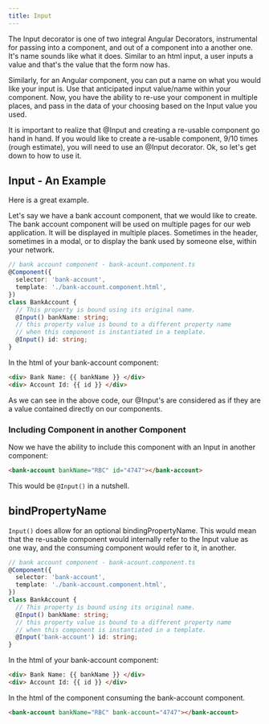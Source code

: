 ```yaml
---
title: Input
---
```

The Input decorator is one of two integral Angular Decorators,
instrumental for passing into a component, and out of a component into a
another one. It's name sounds like what it does. Similar to an html
input, a user inputs a value and that's the value that the form now has.

Similarly, for an Angular component, you can put a name on what you
would like your input is. Use that anticipated input value/name within
your component. Now, you have the ability to re-use your component in
multiple places, and pass in the data of your choosing based on the
Input value you used.

It is important to realize that @Input and creating a re-usable
component go hand in hand. If you would like to create a re-usable
component, 9/10 times (rough estimate), you will need to use an @Input
decorator. Ok, so let's get down to how to use it.

## Input - An Example

Here is a great example.

Let's say we have a bank account component, that we would like to
create. The bank account component will be used on multiple pages for
our web application. It will be displayed in multiple places. Sometimes
in the header, sometimes in a modal, or to display the bank used by
someone else, within your network.

```typescript
// bank account component - bank-acount.component.ts
@Component({
  selector: 'bank-account',
  template: './bank-account.component.html',
})
class BankAccount {
  // This property is bound using its original name.
  @Input() bankName: string;
  // this property value is bound to a different property name
  // when this component is instantiated in a template.
  @Input() id: string;
}
```

In the html of your bank-account component:

```html
<div> Bank Name: {{ bankName }} </div>
<div> Account Id: {{ id }} </div>
```

As we can see in the above code, our @Input's are considered as if they
are a value contained directly on our components.

### Including Component in another Component

Now we have the ability to include this component with an Input in
another component:

```html
<bank-account bankName="RBC" id="4747"></bank-account>
```

This would be `@Input()` in a nutshell.

## bindPropertyName

`Input()` does allow for an optional bindingPropertyName. This would mean
that the re-usable component would internally refer to the Input value
as one way, and the consuming component would refer to it, in another.

```typescript
// bank account component - bank-acount.component.ts
@Component({
  selector: 'bank-account',
  template: './bank-account.component.html',
})
class BankAccount {
  // This property is bound using its original name.
  @Input() bankName: string;
  // this property value is bound to a different property name
  // when this component is instantiated in a template.
  @Input('bank-account') id: string;
}
```

In the html of your bank-account component:

```html
<div> Bank Name: {{ bankName }} </div>
<div> Account Id: {{ id }} </div>
```

In the html of the component consuming the bank-account component.

```html
<bank-account bankName="RBC" bank-account="4747"></bank-account>
```
